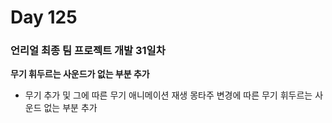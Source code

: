 # Day 125

### 언리얼 최종 팀 프로젝트 개발 31일차

**무기 휘두르는 사운드가 없는 부분 추가**

- 무기 추가 및 그에 따른 무기 애니메이션 재생 몽타주 변경에 따른 무기 휘두르는 사운드 없는 부분 추가




